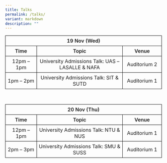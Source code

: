 ```yaml
---
title: Talks
permalink: /talks/
variant: markdown
description: ""
---
```

<style>
  .schedule-table {
    width: 100%;
    border-collapse: collapse;
  }
  .schedule-table th,
  .schedule-table td {
    border: 1px solid black;
    padding: 6px;
    text-align: center;
  }
  .schedule-table th {
	font-weight:600;
	text-align:center!important;
  }
  .schedule-table.green th {
	font-weight:600;
  }
  /* Consistent column widths */
  .col-time { width: 20%; font-weight:600; }
  .col-topic { width: 55%;font-weight:600; }
  .col-venue { width: 25%; font-weight:600;}
</style>


<table class="schedule-table">
  <tbody><tr>
    <th colspan="3">19 Nov (Wed)</th>
  </tr>
  <tr>
    <td class="col-time">Time</td>
    <td class="col-topic">Topic</td>
    <td class="col-venue">Venue</td>
  </tr>
  <tr>
    <td>12pm – 1pm</td>
    <td>University Admissions Talk: UAS – LASALLE &amp; NAFA</td>
    <td>Auditorium 2</td>
  </tr>
  <tr>
    <td>1pm – 2pm</td>
    <td>University Admissions Talk: SIT &amp; SUTD</td>
    <td>Auditorium 1</td>
  </tr>
</tbody></table>

<br>


<table class="schedule-table green">
  <tbody><tr>
    <th colspan="3">20 Nov (Thu)</th>
  </tr>
  <tr>
    <td class="col-time">Time</td>
    <td class="col-topic">Topic</td>
    <td class="col-venue">Venue</td>
  </tr>
  <tr>
    <td>12pm – 1pm</td>
    <td>University Admissions Talk: NTU &amp; NUS</td>
    <td>Auditorium 1</td>
  </tr>
  <tr>
    <td>2pm – 3pm</td>
    <td>University Admissions Talk: SMU &amp; SUSS</td>
    <td>Auditorium 1</td>
  </tr>
</tbody></table>

<style>
	.col.is-8.is-offset-2.print-content{
	width:75%;
	}
.col.is-1.has-float-btns.is-position-relative.is-hidden-touch
	{
	display:none;
	}
</style>